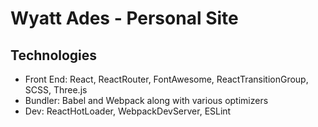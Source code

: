 # <strong>Wyatt Ades</strong> - Personal Site

## Technologies
- Front End: React, ReactRouter, FontAwesome, ReactTransitionGroup, SCSS, Three.js
- Bundler: Babel and Webpack along with various optimizers
- Dev: ReactHotLoader, WebpackDevServer, ESLint
